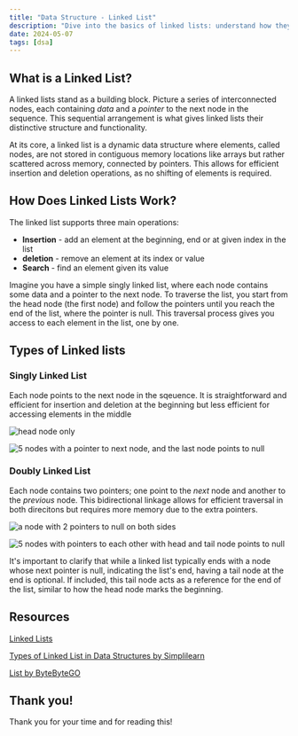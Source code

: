 ```yaml
---
title: "Data Structure - Linked List"
description: "Dive into the basics of linked lists: understand how they work, their operations, and explore two key types."
date: 2024-05-07
tags: [dsa]
---
```


## What is a Linked List?

A linked lists stand as a building block. Picture a series of interconnected nodes, each containing _data_ and a _pointer_ to the next node in the sequence. This sequential arrangement is what gives linked lists their distinctive structure and functionality.

At its core, a linked list is a dynamic data structure where elements, called nodes, are not stored in contiguous memory locations like arrays but rather scattered across memory, connected by pointers. This allows for efficient insertion and deletion operations, as no shifting of elements is required.

## How Does Linked Lists Work?

The linked list supports three main operations:

- **Insertion** - add an element at the beginning, end or at given index in the list
- **deletion** - remove an element at its index or value
- **Search** - find an element given its value

Imagine you have a simple singly linked list, where each node contains some data and a pointer to the next node. To traverse the list, you start from the head node (the first node) and follow the pointers until you reach the end of the list, where the pointer is null. This traversal process gives you access to each element in the list, one by one.

## Types of Linked lists

### Singly Linked List

Each node points to the next node in the sqeuence. It is straightforward and efficient for insertion and deletion at the beginning but less efficient for accessing elements in the middle

![head node only](https://github.com/victoriacheng15/victoriacheng15.vercel.app/assets/35031228/3c94f8cb-f41f-4ae8-904c-eb7c35d70a08)

![5 nodes with a pointer to next node, and the last node points to null](https://github.com/victoriacheng15/victoriacheng15.vercel.app/assets/35031228/a9ace508-6902-44f2-bf1e-3010f2f85e52)

### Doubly Linked List

Each node contains two pointers; one point to the _next_ node and another to the _previous_ node. This bidirectional linkage allows for efficient traversal in both direcitons but requires more memory due to the extra pointers.

![a node with 2 pointers to null on both sides](https://github.com/victoriacheng15/victoriacheng15.vercel.app/assets/35031228/f59fa65a-2515-436e-9d17-9c4a2e05d0eb)

![5 nodes with pointers to each other with head and tail node points to null](https://github.com/victoriacheng15/victoriacheng15.vercel.app/assets/35031228/88efd82c-5ba8-4bc6-9b27-4eaa95fc0a1c)

It's important to clarify that while a linked list typically ends with a node whose next pointer is null, indicating the list's end, having a tail node at the end is optional. If included, this tail node acts as a reference for the end of the list, similar to how the head node marks the beginning.

## Resources

[Linked Lists](https://sbme-tutorials.github.io/2020/data-structure-FALL/notes/week03b.html)

[Types of Linked List in Data Structures by Simplilearn](https://www.simplilearn.com/tutorials/data-structure-tutorial/types-of-linked-list)

[List by ByteByteGO](https://youtu.be/ouipSd_5ivQ?t=23)

## Thank you!

Thank you for your time and for reading this!
